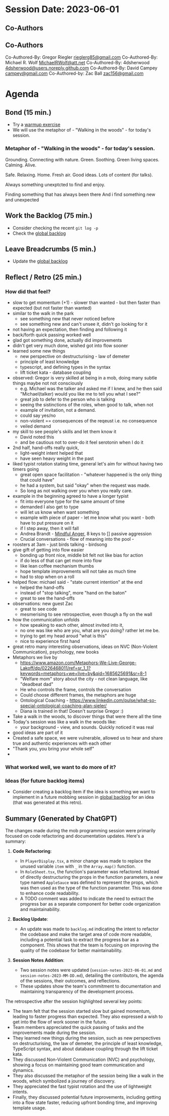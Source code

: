 # Session Date: 2023-06-01
## Co-Authors

## Co-Authors

Co-Authored-By: Gregor Riegler <rieglerg85@gmail.com>
Co-Authored-By: Michael R. Wolf <MichaelRWolf@att.net>
Co-Authored-By: 4dsherwood <4dsherwood@users.noreply.github.com>
Co-Authored-By: David Campey <campey@gmail.com>
Co-Authored-by: Zac Ball <zac156@gmail.com>

# Agenda

## Bond (15 min.)

-   Try a [warmup exercise](../docs/warmup-exercises.md)
-   We will use the metaphor of - "Walking in the woods" - for today's session.

### Metaphor of - "Walking in the woods" - for today's session.

Grounding. Connecting with nature. Green. Soothing. Green living
spaces. Calming. Alive.

Safe. Relaxing. Home. Fresh air. Good ideas. Lots of content (for
talks).

Always something unexptcted to find and enjoy.

Finding something that has always been there
And i find something new and unexpected

## Work the Backlog (75 min.)

-   Consider checking the recent `git log -p`
-   Check the [global backlog](../docs/backlog.md)

## Leave Breadcrumbs (5 min.)

-   Update the [global backlog](../docs/backlog.md)

## Reflect / Retro (25 min.)

### How did that feel?

-   slow to get momentum (+1) - slower than wanted - but then faster than expected (but not faster than wanted)
-   similar to the walk in the park
    -   see something new that never noticed before
    -   see something new and can't unsee it, didn't go looking for it
-   not having an expectation, then finding and following it
-   back/forth quick passing worked well
-   glad got something done, actually did improvements
-   didn't get very much done, wished got into flow sooner
-   learned some new things
    -   new perspective on destructurising - law of demeter
    -   principle of least knowledge
    -   typescript, and defining types in the syntax
    -   lift ticket kata - database coupling
-   observed: Gregor is very skilled at being in a mob, doing many subtle things maybe not not consciously
    -   e.g. Michael was the talker and asked me if I knew, and he then said "Michael(talker) would you like me to tell you what I see?"
    -   great job to defer to the person who is talking
    -   seeing the sistinctions of the roles, when good to talk, when not
    -   example of invitation, not a demand.
    -   could say yes/no
    -   non-violent == consequences of the reqeust i.e. no consequence
    -   veiled demand
-   my skill to see people's skills and let them know it
    -   David noted this
    -   and be cautious not to over-do it feel serotonin when I do it
-   2nd half, hand-offs really quick,
    -   light-weight intent helped that
    -   have seen heavy weight in the past
-   liked typist rotation stating time, general let's aim for without having two timers going
    -   great open space facilitation - "whatever happened is the only thing that could have"
    -   he had a system, but said "okay" when the request was made.
    -   So long as not walking over you when you really care.
-   example in the beginning agreed to have a longer typist
    -   fit into everyone type for the same amount of time
    -   demanded I also get to type
    -   will let us know when want something
    -   example with piece of paper - let me know what you want - both have to put pressure on it
    -   if I step away, then it will fall
    -   Andrea Brandt - [Mindful Anger](https://www.goodreads.com/book/show/17986443-mindful-anger), 8 keys to [] passive aggression
    -   Crucial conversations - flow of meaning into the pool -
-   roosters at 3am - just birds talking - birdsong
-   give gift of getting into flow easier
    -   bonding up front nice, middle bit felt not like bias for action
    -   if do less of that can get more into flow
    -   like lean coffee mechanism thumbs
    -   hope template improvements will not take as much time
    -   had to stop when on a roll
-   helped flow: michael said - "state current intention" at the end
    -   helped the hand-offs
    -   instead of "stop talking", more "hand on the baton"
    -   great to see the hand-offs
-   observations: new guest Zac
    -   great to see code
    -   mesmerising to see retrospective, even though a fly on the wall
-   how the communication unfolds
    -   how speaking to each other, almost invited into it,
    -   no one was like who are you, what are you doing? rather let me be.
    -   trying to get my head aroud "what is this"
    -   nice to experience first hand
-   great retro many interesting observations, ideas on NVC (Non-Violent Communication), psychology, new books
-   Metaphors we live by
    -   https://www.amazon.com/Metaphors-We-Live-George-Lakoff/dp/0226468011/ref=sr_1_1?keywords=metaphors+we+live+by&qid=1685625691&sr=8-1
    -   "Welfare mom" story about the city - not clean language, like "deadbeat dad"
    -   He who controls the frame, controls the conversation
    -   Could choose different frames, the metaphors are huge
    -   Ontological Coaching - https://www.linkedin.com/pulse/what-so-special-ontological-coaching-alan-sieler/
    -   Diana is trained in that! Doesn't surprise Gregor :)
-   Take a walk in the woods, to discover things that were there all the time
-   Today's session was like a walk in the woods like:
    -   your background - view, and sounds. Quickly noticed it was real
-   good ideas are part of it
-   Created a safe space, we were vulnerable, allowed us to hear and share true and authentic experiences with each other
-   "Thank you, you bring your whole self"
-

### What worked well, we want to do more of it?

### Ideas (for future backlog items)

-   Consider creating a backlog item if the idea is something we want to implement in a future mobbing session in [global backlog](../docs/backlog.md)
    for an idea (that was generated at this retro).

## Summary (Generated by ChatGPT)

The changes made during the mob programming session were primarily focused on code refactoring and documentation updates. Here's a summary:

1. **Code Refactoring**:
    - In `PlayerDisplay.tsx`, a minor change was made to replace the unused variable `item` with `_` in the `Array.map()` function.
    - In `RoleSheet.tsx`, the function's parameter was refactored. Instead of directly destructuring the props in the function parameters, a new type named `AppleSauce` was defined to represent the props, which was then used as the type of the function parameter. This was done to enhance code readability.
    - A TODO comment was added to indicate the need to extract the progress bar as a separate component for better code organization and maintainability.
2. **Backlog Update**:

    - An update was made to `backlog.md` indicating the intent to refactor the codebase and make the target area of code more readable, including a potential task to extract the progress bar as a component. This shows that the team is focusing on improving the quality of the codebase for better maintainability.

3. **Session Notes Addition**:
    - Two session notes were updated (`session-notes-2023-06-01.md` and `session-notes-2023-MM-DD.md`), detailing the contributors, the agenda of the sessions, their outcomes, and reflections.
    - These updates show the team's commitment to documentation and maintaining transparency of the development process.

The retrospective after the session highlighted several key points:

-   The team felt that the session started slow but gained momentum, leading to faster progress than expected. They also expressed a wish to get into the flow of work sooner in the future.
-   Team members appreciated the quick passing of tasks and the improvements made during the session.
-   They learned new things during the session, such as new perspectives on destructurising, the law of demeter, the principle of least knowledge, TypeScript syntax, and about database coupling through the lift ticket kata.
-   They discussed Non-Violent Communication (NVC) and psychology, showing a focus on maintaining good team communication and dynamics.
-   They also discussed the metaphor of the session being like a walk in the woods, which symbolized a journey of discovery.
-   They appreciated the fast typist rotation and the use of lightweight intents.
-   Finally, they discussed potential future improvements, including getting into a flow state faster, reducing upfront bonding time, and improving template usage.
